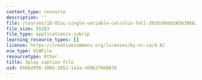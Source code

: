 ```yaml
---
content_type: resource
description: ''
file: /courses/18-01sc-single-variable-calculus-fall-2010/6bbb2856306b28521a2ac696276bb07d_5q_3FDOkVRQ.srt
file_size: 55283
file_type: application/x-subrip
learning_resource_types: []
license: https://creativecommons.org/licenses/by-nc-sa/4.0/
ocw_type: OCWFile
resourcetype: Other
title: 3play caption file
uid: 6bbb2856-306b-2852-1a2a-c696276bb07d
---
```

